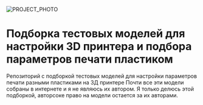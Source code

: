 ![PROJECT_PHOTO](https://www.ionline.by/promo/logo/git-logo.png)
# Подборка тестовых моделей для настройки 3D принтера и подбора параметров печати пластиком
Репозиторий с подборкой тестовых моделей для настройки параметров печати разными пластиками на 3Д принтере
Почти все эти модели собраны в интернете и я не являюсь их автором. Я только делюсь этой подборкой, авторсоке право на модели остается за их авторами.
